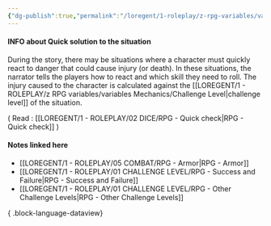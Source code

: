 ```yaml
---
{"dg-publish":true,"permalink":"/loregent/1-roleplay/z-rpg-variables/variables-mechanics/quick-solution-to-the-situation/"}
---
```


#### INFO about Quick solution to the situation

During the story, there may be situations where a character must quickly react to danger that could cause injury (or death). In these situations, the narrator tells the players how to react and which skill they need to roll. The injury caused to the character is calculated against the [[LOREGENT/1 - ROLEPLAY/z RPG variables/variables Mechanics/Challenge Level\|challenge level]] of the situation.

( Read : [[LOREGENT/1 - ROLEPLAY/02 DICE/RPG - Quick check\|RPG - Quick check]] )
#### Notes linked here

- [[LOREGENT/1 - ROLEPLAY/05 COMBAT/RPG - Armor\|RPG - Armor]]
- [[LOREGENT/1 - ROLEPLAY/01 CHALLENGE LEVEL/RPG - Success and Failure\|RPG - Success and Failure]]
- [[LOREGENT/1 - ROLEPLAY/01 CHALLENGE LEVEL/RPG - Other Challenge Levels\|RPG - Other Challenge Levels]]

{ .block-language-dataview}
